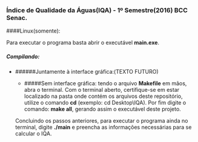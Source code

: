### Índice de Qualidade da Águas(IQA) - 1º Semestre(2016) BCC Senac.
####Linux(somente):

Para executar o programa basta abrir o executável **main.exe**.

##### Compilando:

- ######Juntamente à interface gráfica:(TEXTO FUTURO)

  - #####Sem interface gráfica: tendo o arquivo **Makefile** em mãos, abra o terminal. Com o terminal aberto, certifique-se em estar localizado na pasta onde contém os arquivos deste repositório, utilize o comando **cd** (exemplo: cd Desktop\IQA). Por fim digite o comando: **make all**, gerando assim o executável deste projeto.

  Concluindo os passos anteriores, para executar o programa ainda no terminal, digite **./main** e preencha as informações necessárias para se calcular o IQA.
